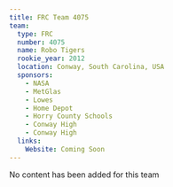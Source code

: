 ```yaml
---
title: FRC Team 4075
team:
  type: FRC
  number: 4075
  name: Robo Tigers
  rookie_year: 2012
  location: Conway, South Carolina, USA
  sponsors:
    - NASA
    - MetGlas
    - Lowes
    - Home Depot
    - Horry County Schools
    - Conway High
    - Conway High
  links:
    Website: Coming Soon
---
```

No content has been added for this team